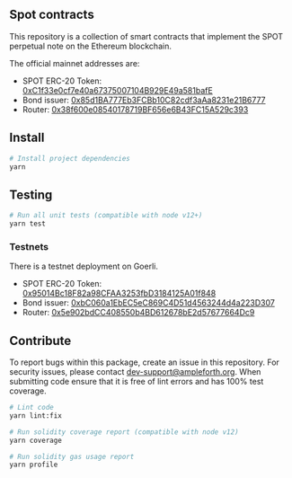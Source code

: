 ## Spot contracts

This repository is a collection of smart contracts that implement the SPOT perpetual note on the Ethereum blockchain.

The official mainnet addresses are:

- SPOT ERC-20 Token: [0xC1f33e0cf7e40a67375007104B929E49a581bafE](https://etherscan.io/address/0xC1f33e0cf7e40a67375007104B929E49a581bafE)
- Bond issuer: [0x85d1BA777Eb3FCBb10C82cdf3aAa8231e21B6777](https://etherscan.io/address/0x85d1BA777Eb3FCBb10C82cdf3aAa8231e21B6777)
- Router: [0x38f600e08540178719BF656e6B43FC15A529c393](https://etherscan.io/address/0x38f600e08540178719BF656e6B43FC15A529c393)

## Install

```bash
# Install project dependencies
yarn
```

## Testing

```bash
# Run all unit tests (compatible with node v12+)
yarn test
```

### Testnets

There is a testnet deployment on Goerli.

- SPOT ERC-20 Token: [0x95014Bc18F82a98CFAA3253fbD3184125A01f848](https://https://goerli.etherscan.io//address/0x95014Bc18F82a98CFAA3253fbD3184125A01f848)
- Bond issuer: [0xbC060a1EbEC5eC869C4D51d4563244d4a223D307](https://https://goerli.etherscan.io//address/0xbC060a1EbEC5eC869C4D51d4563244d4a223D307)
- Router: [0x5e902bdCC408550b4BD612678bE2d57677664Dc9](https://https://goerli.etherscan.io//address/0x5e902bdCC408550b4BD612678bE2d57677664Dc9)

## Contribute

To report bugs within this package, create an issue in this repository.
For security issues, please contact dev-support@ampleforth.org.
When submitting code ensure that it is free of lint errors and has 100% test coverage.

```bash
# Lint code
yarn lint:fix

# Run solidity coverage report (compatible with node v12)
yarn coverage

# Run solidity gas usage report
yarn profile
```
